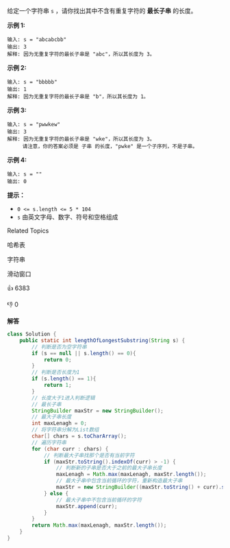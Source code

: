 给定一个字符串 `s` ，请你找出其中不含有重复字符的 **最长子串** 的长度。



**示例 1:**

```
输入: s = "abcabcbb"
输出: 3 
解释: 因为无重复字符的最长子串是 "abc"，所以其长度为 3。
```

**示例 2:**

```
输入: s = "bbbbb"
输出: 1
解释: 因为无重复字符的最长子串是 "b"，所以其长度为 1。
```

**示例 3:**

```
输入: s = "pwwkew"
输出: 3
解释: 因为无重复字符的最长子串是 "wke"，所以其长度为 3。
     请注意，你的答案必须是 子串 的长度，"pwke" 是一个子序列，不是子串。
```

**示例 4:**

```
输入: s = ""
输出: 0
```



**提示：**

- `0 <= s.length <= 5 * 104`
- `s` 由英文字母、数字、符号和空格组成

Related Topics

哈希表

字符串

滑动窗口



👍 6383

👎 0



**解答**

```java
class Solution {
    public static int lengthOfLongestSubstring(String s) {
        // 判断是否为空字符串
        if (s == null || s.length() == 0){
            return 0;
        }
        // 判断是否长度为1
        if (s.length() == 1){
            return 1;
        }
        // 长度大于1进入判断逻辑
        // 最长子串
        StringBuilder maxStr = new StringBuilder();
        // 最大子串长度
        int maxLenagh = 0;
        // 将字符串分解为List数组
        char[] chars = s.toCharArray();
        // 遍历字符串
        for (char curr : chars) {
            // 判断最大子串找那个是否有当前字符
            if (maxStr.toString().indexOf(curr) > -1) {
                // 判断新的子串是否大于之前的最大子串长度
                maxLenagh = Math.max(maxLenagh, maxStr.length());
                // 最大子串中包含当前循环的字符，重新构造最大子串
                maxStr = new StringBuilder((maxStr.toString() + curr).substring(maxStr.toString().indexOf(curr) + 1));
            } else {
                // 最大子串中不包含当前循环的字符
                maxStr.append(curr);
            }
        }
        return Math.max(maxLenagh, maxStr.length());
    }
}
```

